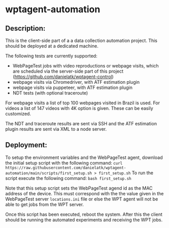 # wptagent-automation

## Description:

This is the client-side part of a a data collection automation project. This should be deployed at a dedicated machine.

The following tests are currently supported:
* WebPageTest jobs with video reproductions or webpage visits, which are scheduled via the server-side part of this project (https://github.com/danielatk/wptagent-control)
* webpage visits via Chromedriver, with ATF estimation plugin
* webpage visits via puppeteer, with ATF estimation plugin
* NDT tests (with optional traceroute)

For webpage visits a list of top 100 webpages visited in Brazil is used. For videos a list of 147 videos with 4K option is given. These can be easily customized.

The NDT and traceroute results are sent via SSH and the ATF estimation plugin results are sent via XML to a node server.

## Deployment:

To setup the environment variables and the WebPageTest agent, download the initial setup script with the following command:
`curl https://raw.githubusercontent.com/danielatk/wptagent-automation/main/scripts/first_setup.sh > first_setup.sh`
To run the script execute the following command:
`bash first_setup.sh`

Note that this setup script sets the WebPageTest agend id as the MAC address of the device. This must correspond with the the value given in the WebPageTest server `locations.ini` file or else the WPT agent will not be able to get jobs from the WPT server.

Once this script has been executed, reboot the system. After this the client should be running the automated experiments and receiving the WPT jobs.